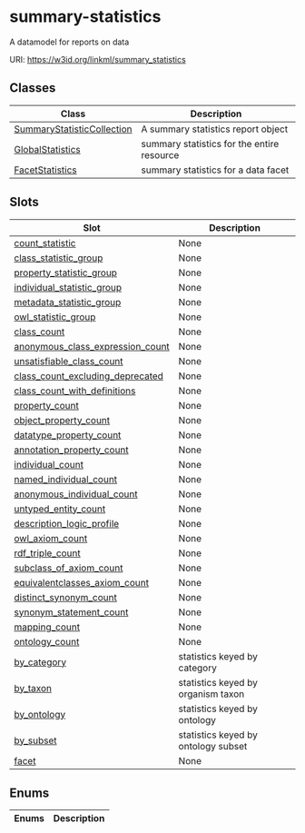# summary-statistics

A datamodel for reports on data

URI: https://w3id.org/linkml/summary_statistics

## Classes

| Class | Description |
| --- | --- |
| [SummaryStatisticCollection](SummaryStatisticCollection.md) | A summary statistics report object | 
| [GlobalStatistics](GlobalStatistics.md) | summary statistics for the entire resource | 
| [FacetStatistics](FacetStatistics.md) | summary statistics for a data facet | 


## Slots

| Slot | Description |
| --- | --- |
| [count_statistic](count_statistic.md) | None | 
| [class_statistic_group](class_statistic_group.md) | None | 
| [property_statistic_group](property_statistic_group.md) | None | 
| [individual_statistic_group](individual_statistic_group.md) | None | 
| [metadata_statistic_group](metadata_statistic_group.md) | None | 
| [owl_statistic_group](owl_statistic_group.md) | None | 
| [class_count](class_count.md) | None | 
| [anonymous_class_expression_count](anonymous_class_expression_count.md) | None | 
| [unsatisfiable_class_count](unsatisfiable_class_count.md) | None | 
| [class_count_excluding_deprecated](class_count_excluding_deprecated.md) | None | 
| [class_count_with_definitions](class_count_with_definitions.md) | None | 
| [property_count](property_count.md) | None | 
| [object_property_count](object_property_count.md) | None | 
| [datatype_property_count](datatype_property_count.md) | None | 
| [annotation_property_count](annotation_property_count.md) | None | 
| [individual_count](individual_count.md) | None | 
| [named_individual_count](named_individual_count.md) | None | 
| [anonymous_individual_count](anonymous_individual_count.md) | None | 
| [untyped_entity_count](untyped_entity_count.md) | None | 
| [description_logic_profile](description_logic_profile.md) | None | 
| [owl_axiom_count](owl_axiom_count.md) | None | 
| [rdf_triple_count](rdf_triple_count.md) | None | 
| [subclass_of_axiom_count](subclass_of_axiom_count.md) | None | 
| [equivalentclasses_axiom_count](equivalentclasses_axiom_count.md) | None | 
| [distinct_synonym_count](distinct_synonym_count.md) | None | 
| [synonym_statement_count](synonym_statement_count.md) | None | 
| [mapping_count](mapping_count.md) | None | 
| [ontology_count](ontology_count.md) | None | 
| [by_category](by_category.md) | statistics keyed by category | 
| [by_taxon](by_taxon.md) | statistics keyed by organism taxon | 
| [by_ontology](by_ontology.md) | statistics keyed by ontology | 
| [by_subset](by_subset.md) | statistics keyed by ontology subset | 
| [facet](facet.md) | None | 


## Enums

| Enums | Description |
| --- | --- |

